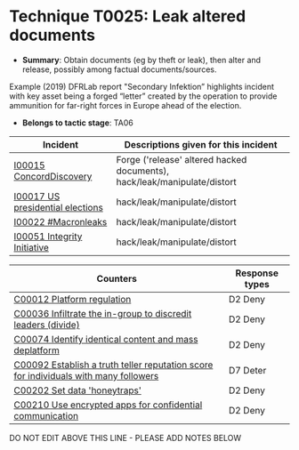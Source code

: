 # Technique T0025: Leak altered documents

* **Summary**: Obtain documents (eg by theft or leak), then alter and release, possibly among factual documents/sources. 

Example (2019) DFRLab report "Secondary Infektion” highlights incident with key asset being a forged “letter” created by the operation to provide ammunition for far-right forces in Europe ahead of the election.

* **Belongs to tactic stage**: TA06


| Incident | Descriptions given for this incident |
| -------- | -------------------- |
| [I00015 ConcordDiscovery](../incidents/I00015.md) | Forge ('release' altered hacked documents), hack/leak/manipulate/distort |
| [I00017 US presidential elections](../incidents/I00017.md) | hack/leak/manipulate/distort |
| [I00022 #Macronleaks](../incidents/I00022.md) | hack/leak/manipulate/distort |
| [I00051 Integrity Initiative](../incidents/I00051.md) | hack/leak/manipulate/distort |



| Counters | Response types |
| -------- | -------------- |
| [C00012 Platform regulation](../counters/C00012.md) | D2 Deny |
| [C00036 Infiltrate the in-group to discredit leaders (divide)](../counters/C00036.md) | D2 Deny |
| [C00074 Identify identical content and mass deplatform](../counters/C00074.md) | D2 Deny |
| [C00092 Establish a truth teller reputation score for individuals with many followers](../counters/C00092.md) | D7 Deter |
| [C00202 Set data 'honeytraps'](../counters/C00202.md) | D2 Deny |
| [C00210 Use encrypted apps for confidential communication](../counters/C00210.md) | D2 Deny |


DO NOT EDIT ABOVE THIS LINE - PLEASE ADD NOTES BELOW